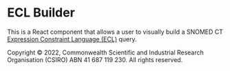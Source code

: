 # ECL Builder

This is a React component that allows a user to visually build a SNOMED CT
[Expression Constraint Language (ECL)](http://snomed.org/ecl) query.

Copyright © 2022, Commonwealth Scientific and Industrial Research Organisation
(CSIRO) ABN 41 687 119 230. All rights reserved.

